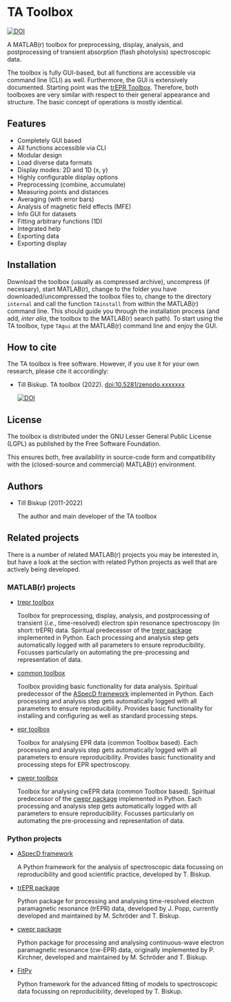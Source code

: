 # TA Toolbox

[![DOI](zenodo.xxxxxxx.svg)](https://doi.org/10.5281/zenodo.xxxxxxx)

A MATLAB(r) toolbox for preprocessing, display, analysis, and postprocessing of transient absorption (flash photolysis) spectroscopic data.

The toolbox is fully GUI-based, but all functions are accessible via command line (CLI) as well. Furthermore, the GUI is extensively documented. Starting point was the [trEPR Toolbox](https://github.com/tillbiskup/matlab-trepr). Therefore, both toolboxes are very similar with respect to their general appearance and structure. The basic concept of operations is mostly identical. 


## Features

* Completely GUI based
* All functions accessible via CLI
* Modular design
* Load diverse data formats
* Display modes: 2D and 1D (x, y)
* Highly configurable display options
* Preprocessing (combine, accumulate)
* Measuring points and distances
* Averaging (with error bars)
* Analysis of magnetic field effects (MFE)
* Info GUI for datasets
* Fitting arbitrary functions (1D)
* Integrated help
* Exporting data
* Exporting display


## Installation

Download the toolbox (usually as compressed archive), uncompress (if necessary), start MATLAB(r), change to the folder you have downloaded/uncompressed the toolbox files to, change to the directory `internal` and call the function `TAinstall` from within the MATLAB(r) command line. This should guide you through the installation process (and add, *inter alia*, the toolbox to the MATLAB(r) search path). To start using the TA toolbox, type `TAgui` at the MATLAB(r) command line and enjoy the GUI.


## How to cite

The TA toolbox is free software. However, if you use it for your own research, please cite it accordingly:

  * Till Biskup. TA toolbox (2022). [doi:10.5281/zenodo.xxxxxxx](https://doi.org/10.5281/zenodo.xxxxxxx)

    [![DOI](zenodo.xxxxxxx.svg)](https://doi.org/10.5281/zenodo.xxxxxxx)


## License

The toolbox is distributed under the GNU Lesser General Public License (LGPL) as published by the Free Software Foundation.

This ensures both, free availability in source-code form and compatibility with the (closed-source and commercial) MATLAB(r) environment.


## Authors

* Till Biskup (2011-2022)

    The author and main developer of the TA toolbox



## Related projects

There is a number of related MATLAB(r) projects you may be interested in, but have a look at the section with related Python projects as well that are actively being developed.


### MATLAB(r) projects

* [trepr toolbox](https://github.com/tillbiskup/matlab-trepr)

    Toolbox for preprocessing, display, analysis, and postprocessing of transient (*i.e.*, time-resolved) electron spin resonance spectroscopy (in short: trEPR) data. Spiritual predecessor of the [trepr package](https://docs.trepr.de/) implemented in Python. Each processing and analysis step gets automatically logged with all parameters to ensure reproducibility. Focusses particularly on automating the pre-processing and representation of data.

* [common toolbox](https://github.com/tillbiskup/matlab-common)

     Toolbox providing basic functionality for data analysis. Spiritual predecessor of the [ASpecD framework](https://docs.aspecd.de/) implemented in Python. Each processing and analysis step gets automatically logged with all parameters to ensure reproducibility. Provides basic functionality for installing and configuring as well as standard processing steps.

* [epr toolbox](https://github.com/tillbiskup/matlab-epr)

    Toolbox for analysing EPR data (common Toolbox based). Each processing and analysis step gets automatically logged with all parameters to ensure reproducibility. Provides basic functionality and processing steps for EPR spectroscopy.

* [cwepr toolbox](https://github.com/tillbiskup/matlab-cwepr)

    Toolbox for analysing cwEPR data (common Toolbox based). Spiritual predecessor of the [cwepr package](https://docs.cwepr.de/) implemented in Python. Each processing and analysis step gets automatically logged with all parameters to ensure reproducibility. Focusses particularly on automating the pre-processing and representation of data.


### Python projects

* [ASpecD framework](https://docs.aspecd.de/)

    A Python framework for the analysis of spectroscopic data focussing on reproducibility and good scientific practice, developed by T. Biskup.

* [trEPR package](https://docs.trepr.de/)

    Python package for processing and analysing time-resolved electron paramagnetic resonance (trEPR) data, developed by J. Popp, currently developed and maintained by M. Schröder and T. Biskup.

* [cwepr package](https://docs.cwepr.de/)

    Python package for processing and analysing continuous-wave electron paramagnetic resonance (cw-EPR) data, originally implemented by P. Kirchner, developed and maintained by M. Schröder and T. Biskup.

* [FitPy](https://docs.fitpy.de/)

    Python framework for the advanced fitting of models to spectroscopic data focussing on reproducibility, developed by T. Biskup.
